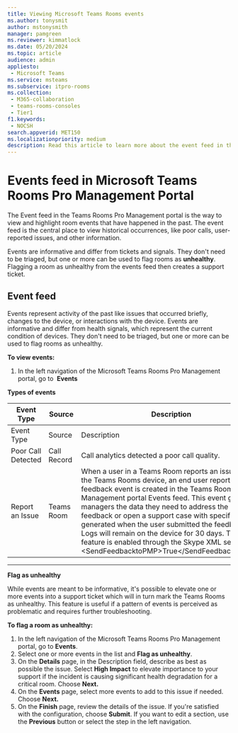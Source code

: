 ```yaml
---
title: Viewing Microsoft Teams Rooms events
ms.author: tonysmit
author: mstonysmith
manager: pamgreen
ms.reviewer: kimmatlock
ms.date: 05/20/2024
ms.topic: article
audience: admin
appliesto:
 - Microsoft Teams
ms.service: msteams
ms.subservice: itpro-rooms
ms.collection:
 - M365-collaboration
 - teams-rooms-consoles
 - Tier1
f1.keywords:
 - NOCSH
search.appverid: MET150
ms.localizationpriority: medium
description: Read this article to learn more about the event feed in the Microsoft Teams Rooms Pro Management portal. 
---
```


# Events feed in Microsoft Teams Rooms Pro Management Portal

The Event feed in the Teams Rooms Pro Management portal is the way to view and highlight room events that have happened in the past. The event feed is the central place to view historical occurrences, like poor calls, user-reported issues, and other information.

Events are informative and differ from tickets and signals. They don't need to be triaged, but one or more can be used to flag rooms as **unhealthy**. Flagging a room as unhealthy from the events feed then creates a support ticket.

## Event feed

Events represent activity of the past like issues that occurred briefly, changes to the device, or interactions with the device. Events are informative and differ from health signals, which represent the current condition of devices. They don't need to be triaged, but one or more can be used to flag rooms as unhealthy.

**To view events:**

1. In the left navigation of the Microsoft Teams Rooms Pro Management portal, go to  **Events**

**Types of events**

|Event Type|Source|Description|
| -------- | -------- | -------- |
|Event Type|Source|Description|
|Poor Call Detected|Call Record |Call analytics detected a poor call quality.  |
|Report an Issue|Teams Room|When a user in a Teams Room reports an issue from the Teams Rooms device, an end user report feedback event is created in the Teams Rooms Pro Management portal Events feed. This event gives managers the data they need to address the feedback or open a support case with specific logs generated when the user submitted the feedback. Logs will remain on the device for 30 days.  The feature is enabled through the Skype XML setting \<SendFeedbacktoPMP\>True\</SendFeedbacktoPMP\>|

  ------------------------------------------------------------------------
  **Flag as unhealthy**

While events are meant to be informative, it's possible to elevate one or more events into a support ticket which will in turn mark the Teams Rooms as unhealthy. This feature is useful if a pattern of events is perceived as problematic and requires further troubleshooting.

**To flag a room as unhealthy:**

1. In the left navigation of the Microsoft Teams Rooms Pro Management portal, go to **Events**.
2. Select one or more events in the list and **Flag as unhealthy**.
3. On the **Details** page, in the Description field, describe as best as possible the issue. Select **High Impact** to elevate importance to your support if the incident is causing significant health degradation for a critical room. Choose **Next.**
4. On the **Events** page, select more events to add to this issue if needed. Choose **Next.**
5. On the **Finish** page, review the details of the issue. If you're satisfied with the configuration, choose **Submit**. If you want to edit a section, use the **Previous** button or select the step in the left navigation.
